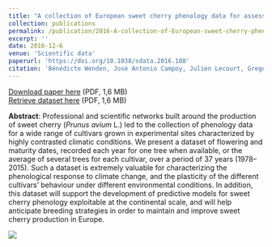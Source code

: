 ```yaml
---
title: "A collection of European sweet cherry phenology data for assessing climate change"
collection: publications
permalink: /publication/2016-A-collection-of-European-sweet-cherry-phenology-data-for-assessing-climate-change
excerpt: ''
date: 2016-12-6
venue: 'Scientific data'
paperurl: 'https://doi.org/10.1038/sdata.2016.108'
citation: 'Bénédicte Wenden, José Antonio Campoy, Julien Lecourt, Gregorio López Ortega, Michael Blanke, Sanja Radičević, Elisabeth Schüller, Andreas Spornberger, Danilo Christen, Hugo Magein, Daniela Giovannini, Carlos Campillo, Svetoslav Malchev, José Miguel Peris, Mekjell Meland, Rolf Stehr, Gérard Charlot, José Quero-García (2016), "A collection of European sweet cherry phenology data for assessing climate change", <i>Scientific Data</i>, Volume 3, Page 160108'
---
```

<i class="ai ai-open-access"></i> [Download paper here](https://www.nature.com/articles/sdata2016108.pdf) (PDF, 1,6 MB)
<br /><i class="ai ai-dryad"></i> [Retrieve dataset here](http://dx.doi.org/10.5061/dryad.1d28m) (PDF, 1,6 MB)

**Abstract**: Professional and scientific networks built around the production of sweet cherry (<i>Prunus avium</i> L.) led to the collection of phenology data for a wide range of cultivars grown in experimental sites characterized by highly contrasted climatic conditions. We present a dataset of flowering and maturity dates, recorded each year for one tree when available, or the average of several trees for each cultivar, over a period of 37 years (1978–2015). Such a dataset is extremely valuable for characterizing the phenological response to climate change, and the plasticity of the different cultivars’ behaviour under different environmental conditions. In addition, this dataset will support the development of predictive models for sweet cherry phenology exploitable at the continental scale, and will help anticipate breeding strategies in order to maintain and improve sweet cherry production in Europe.

<img src='https://media.nature.com/lw926/nature-assets/sdata/2016/sdata2016108/images_hires/sdata2016108-f2.jpg' />

<script type="text/javascript" src="https://d1bxh8uas1mnw7.cloudfront.net/assets/embed.js"></script><div class="altmetric-embed" data-badge-type="donut" data-altmetric-id="14513177" />
